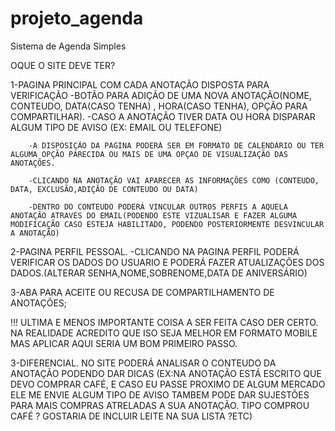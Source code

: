 # projeto_agenda
Sistema de Agenda Simples


OQUE O SITE DEVE TER?

1-PAGINA PRINCIPAL COM CADA ANOTAÇÃO DISPOSTA PARA VERIFICAÇÃO
        -BOTÃO PARA ADIÇÃO DE UMA NOVA  ANOTAÇÃO(NOME, CONTEUDO, DATA(CASO TENHA) , HORA(CASO TENHA), OPÇÃO PARA COMPARTILHAR).
            -CASO A ANOTAÇÃO TIVER DATA OU HORA DISPARAR ALGUM TIPO DE AVISO (EX: EMAIL OU TELEFONE)
            
        -A DISPOSIÇÃO DA PAGINA PODERÁ SER EM FORMATO DE CALENDÁRIO OU TER ALGUMA OPÇÃO PARECIDA OU MAIS DE UMA OPÇAO DE VISUALIZAÇÃO DAS ANOTAÇÕES.

        -CLICANDO NA ANOTAÇÃO VAI APARECER AS INFORMAÇÕES COMO (CONTEUDO, DATA, EXCLUSÃO,ADIÇÃO DE CONTEUDO OU DATA)
        
        -DENTRO DO CONTEUDO PODERÁ VINCULAR OUTROS PERFIS A AQUELA ANOTAÇÃO ATRAVES DO EMAIL(PODENDO ESTE VIZUALISAR E FAZER ALGUMA MODIFICAÇÃO CASO ESTEJA HABILITADO, PODENDO POSTERIORMENTE DESVINCULAR A ANOTAÇÃO)


2-PAGINA PERFIL PESSOAL. 
    -CLICANDO NA PAGINA PERFIL PODERÁ VERIFICAR OS DADOS DO USUARIO E PODERÁ FAZER ATUALIZAÇÕES DOS DADOS.(ALTERAR SENHA,NOME,SOBRENOME,DATA DE ANIVERSÁRIO)

3-ABA PARA ACEITE OU RECUSA DE COMPARTILHAMENTO DE ANOTAÇÕES;


!!! ULTIMA E MENOS IMPORTANTE COISA A SER FEITA CASO DER CERTO. NA REALIDADE ACREDITO QUE ISO SEJA MELHOR EM FORMATO MOBILE MAS APLICAR AQUI SERIA UM BOM PRIMEIRO PASSO. 

3-DIFERENCIAL.
    NO SITE PODERÁ ANALISAR O CONTEUDO DA ANOTAÇÃO PODENDO DAR DICAS (EX:NA ANOTAÇÃO ESTÁ ESCRITO QUE DEVO COMPRAR CAFÉ, E CASO EU PASSE PROXIMO DE ALGUM MERCADO ELE ME ENVIE ALGUM TIPO DE AVISO TAMBEM PODE DAR SUJESTÕES PARA MAIS COMPRAS ATRELADAS A SUA ANOTAÇÃO. TIPO COMPROU CAFÉ ? GOSTARIA DE INCLUIR LEITE NA SUA LISTA ?ETC)


